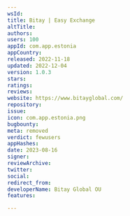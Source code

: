```yaml
---
wsId: 
title: Bitay | Easy Exchange
altTitle: 
authors: 
users: 100
appId: com.app.estonia
appCountry: 
released: 2022-11-18
updated: 2022-12-04
version: 1.0.3
stars: 
ratings: 
reviews: 
website: https://www.bitayglobal.com/
repository: 
issue: 
icon: com.app.estonia.png
bugbounty: 
meta: removed
verdict: fewusers
appHashes: 
date: 2023-08-16
signer: 
reviewArchive: 
twitter: 
social: 
redirect_from: 
developerName: Bitay Global OU
features: 

---
```


